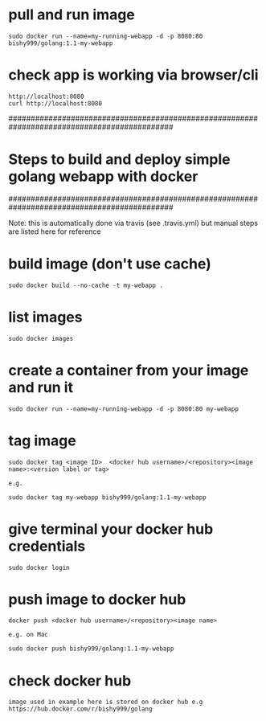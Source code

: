 # pull and run image
```
sudo docker run --name=my-running-webapp -d -p 8080:80 bishy999/golang:1.1-my-webapp
```


# check app is working via browser/cli
 
```
http://localhost:8080
curl http://localhost:8080
```


#############################################################################################
#                  Steps to build and deploy simple golang webapp with docker               #
#############################################################################################


Note: this is automatically done via travis (see .travis.yml) but manual steps are listed here for reference


# build image (don't use cache)

```
sudo docker build --no-cache -t my-webapp .
```


# list images

```
sudo docker images
```
 

# create a container from your image and run it
 
```
sudo docker run --name=my-running-webapp -d -p 8080:80 my-webapp
```


# tag image

```
sudo docker tag <image ID>  <docker hub username>/<repository><image name>:<version label or tag>

e.g.

sudo docker tag my-webapp bishy999/golang:1.1-my-webapp
```


# give terminal your docker hub credentials

```
sudo docker login
```


# push image to docker hub

```
docker push <docker hub username>/<repository><image name>

e.g. on Mac

sudo docker push bishy999/golang:1.1-my-webapp
```


# check docker hub

```
image used in example here is stored on docker hub e.g https://hub.docker.com/r/bishy999/golang
```
